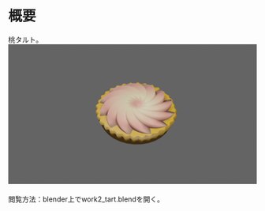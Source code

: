 # 概要
桃タルト。  
![](https://github.com/stk1201/peachTart/blob/main/work2_tart.png)  
<br>
閲覧方法：blender上でwork2_tart.blendを開く。
